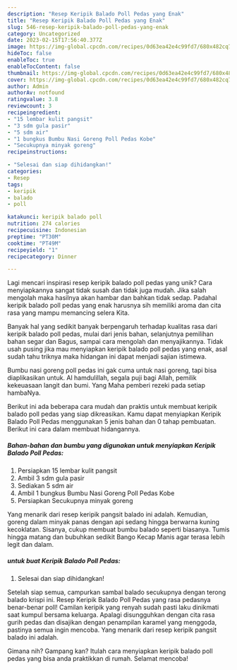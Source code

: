 ```yaml
---
description: "Resep Keripik Balado Poll Pedas yang Enak"
title: "Resep Keripik Balado Poll Pedas yang Enak"
slug: 546-resep-keripik-balado-poll-pedas-yang-enak
category: Uncategorized
date: 2023-02-15T17:56:40.377Z
image: https://img-global.cpcdn.com/recipes/0d63ea42e4c99fd7/680x482cq70/keripik-balado-poll-pedas-foto-resep-utama.jpg
hideToc: false
enableToc: true
enableTocContent: false
thumbnail: https://img-global.cpcdn.com/recipes/0d63ea42e4c99fd7/680x482cq70/keripik-balado-poll-pedas-foto-resep-utama.jpg
cover: https://img-global.cpcdn.com/recipes/0d63ea42e4c99fd7/680x482cq70/keripik-balado-poll-pedas-foto-resep-utama.jpg
author: Admin
authorAv: notfound
ratingvalue: 3.8
reviewcount: 3
recipeingredient:
- "15 lembar kulit pangsit"
- "3 sdm gula pasir"
- "5 sdm air"
- "1 bungkus Bumbu Nasi Goreng Poll Pedas Kobe"
- "Secukupnya minyak goreng"
recipeinstructions:

- "Selesai dan siap dihidangkan!"
categories:
- Resep
tags:
- keripik
- balado
- poll

katakunci: keripik balado poll 
nutrition: 274 calories
recipecuisine: Indonesian
preptime: "PT30M"
cooktime: "PT49M"
recipeyield: "1"
recipecategory: Dinner

---
```





Lagi mencari inspirasi resep keripik balado poll pedas yang unik? Cara menyiapkannya sangat tidak susah dan tidak juga mudah. Jika salah mengolah maka hasilnya akan hambar dan bahkan tidak sedap. Padahal keripik balado poll pedas yang enak harusnya sih memiliki aroma dan cita rasa yang mampu memancing selera Kita.





Banyak hal yang sedikit banyak berpengaruh terhadap kualitas rasa dari keripik balado poll pedas, mulai dari jenis bahan, selanjutnya pemilihan bahan segar dan Bagus, sampai cara mengolah dan menyajikannya. Tidak usah pusing jika mau menyiapkan keripik balado poll pedas yang enak,      asal sudah tahu triknya maka hidangan ini dapat menjadi sajian istimewa.














Bumbu nasi goreng poll pedas ini gak cuma untuk nasi goreng, tapi bisa diaplikasikan untuk. Al hamdulillah, segala puji bagi Allah, pemilik kekeuasaan langit dan bumi. Yang Maha pemberi rezeki pada setiap hambaNya.






Berikut ini ada beberapa cara mudah dan praktis untuk membuat keripik balado poll pedas yang siap dikreasikan. Kamu dapat menyiapkan Keripik Balado Poll Pedas menggunakan 5 jenis bahan dan 0 tahap pembuatan. Berikut ini cara dalam membuat hidangannya.

<!--inarticleads1-->

##### Bahan-bahan dan bumbu yang digunakan untuk menyiapkan Keripik Balado Poll Pedas:

1. Persiapkan 15 lembar kulit pangsit
1. Ambil 3 sdm gula pasir
1. Sediakan 5 sdm air
1. Ambil 1 bungkus Bumbu Nasi Goreng Poll Pedas Kobe
1. Persiapkan Secukupnya minyak goreng


Yang menarik dari resep keripik pangsit balado ini adalah. Kemudian, goreng dalam minyak panas dengan api sedang hingga berwarna kuning kecoklatan. Sisanya, cukup membuat bumbu balado seperti biasanya. Tumis hingga matang dan bubuhkan sedikit Bango Kecap Manis agar terasa lebih legit dan dalam. 

<!--inarticleads2-->

#####  untuk buat Keripik Balado Poll Pedas:


1. Selesai dan siap dihidangkan!

Setelah siap semua, campurkan sambal balado secukupnya dengan terong balado krispi ini. Resep Keripik Balado Poll Pedas yang rasa pedasnya benar-benar poll! Camilan keripik yang renyah sudah pasti laku dinikmati saat kumpul bersama keluarga. Apalagi disungguhkan dengan cita rasa gurih pedas dan disajikan dengan penampilan karamel yang menggoda, pastinya semua ingin mencoba. Yang menarik dari resep keripik pangsit balado ini adalah. 

Gimana nih? Gampang kan? Itulah cara menyiapkan keripik balado poll pedas yang bisa anda praktikkan di rumah. Selamat mencoba!
